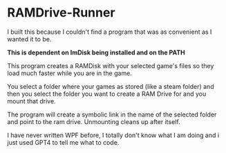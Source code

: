 # RAMDrive-Runner
I built this because I couldn't find a program that was as convenient as I wanted it to be.

**This is dependent on ImDisk being installed and on the PATH**

This program creates a RAMDisk with your selected game's files so they load much faster while you are in the game.

You select a folder where your games as stored (like a steam folder) and then you select the folder you want to create a RAM Drive for and you mount that drive.  

The program will create a symbolic link in the name of the selected folder and point to the ram drive.  Unmounting cleans up after itself.

I have never written WPF before, I totally don't know what I am doing and i just used GPT4 to tell me what to code.
